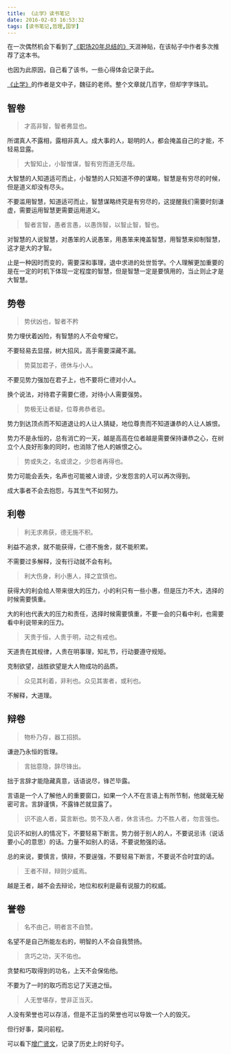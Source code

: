 ```yaml
---
title: 《止学》读书笔记
date: 2016-02-03 16:53:32
tags: [读书笔记,哲理,国学]
---
```


在一次偶然机会下看到了[《职场20年总结的》](http://bbs.tianya.cn/m/post-no20-368712-1.shtml?#)天涯神贴，在该帖子中作者多次推荐了这本书。

也因为此原因，自己看了该书，一些心得体会记录于此。

[《止学》](http://book.douban.com/subject/1157084/)的作者是文中子，魏征的老师。整个文章就几百字，但却字字珠玑。

<!-- more -->

## 智卷

> 才高非智，智者弗显也。

所谓真人不露相，露相非真人。成大事的人，聪明的人，都会掩盖自己的才能，不轻易显露。

> 大智知止，小智惟谋，智有穷而道无尽哉。

大智慧的人知道适可而止，小智慧的人只知道不停的谋略，智慧是有穷尽的时候，但是道义却没有尽头。

不要滥用智慧，知道适可而止，智慧谋略终究是有穷尽的，这提醒我们需要时刻谦虚，需要运用智慧更需要运用道义。

> 智者言智，愚者言愚，以愚饰智，以智止智，智也。

对智慧的人说智慧，对愚笨的人说愚笨，用愚笨来掩盖智慧，用智慧来抑制智慧，这才是大的才智。

止是一种因时而变的，需要深和事理，退中求进的处世哲学。个人理解更加重要的是在一定的时机下体现一定程度的智慧，但是智慧一定是要慎用的，当止则止才是大智慧。

## 势卷

> 势伏凶也，智者不矜

势力埋伏着凶险，有智慧的人不会夸耀它。

不要轻易去显摆，树大招风，高手需要深藏不漏。

> 势莫加君子，德休与小人。

不要见势力强加在君子上，也不要将仁德对小人。

换个说法，对待君子需要仁德，对待小人需要强势。

> 势极无让者疑，位尊弗恭者忌。

势力到达顶点而不知道退让的人让人猜疑，地位尊贵而不知道谦恭的人让人嫉恨。

势力不是永恒的，总有消亡的一天，越是高高在位者越是需要保持谦恭之心，在树立个人良好形象的同时，也消除了他人的嫉恨之心。

> 势或失之，名或谤之，少怨者再得也。

势力可能会丢失，名声也可能被人诽谤，少发怨言的人可以再次得到。

成大事者不会去抱怨，与其生气不如努力。

## 利卷

> 利无求弗获，德无施不积。

利益不追求，就不能获得，仁德不施舍，就不能积累。

不需要过多解释，没有行动就不会有利。

> 利大伤身，利小惠人，择之宜慎也。

获得大的利会给人带来很大的压力，小的利只有一些小惠，但是压力不大，选择的时候需要慎重。

大的利也代表大的压力和责任，选择时候需要慎重，不要一会的只看中利，也需要看中利说带来的压力。

> 天贵于恒，人贵于明，动之有戒也。

天道贵在其规律，人贵在明事理，知礼节，行动要遵守规矩。

克制欲望，战胜欲望是大人物成功的品质。

> 众见其利着，非利也。众见其害者，或利也。

不解释，大道理。

## 辩卷

> 物朴乃存，器工招损。

谦逊乃永恒的哲理。

> 言拙意隐，辞尽锋出。

拙于言辞才能隐藏真意，话语说尽，锋芒毕露。

言语是一个人了解他人的重要窗口，如果一个人不在言语上有所节制，他就毫无秘密可言。言辞谨慎，不露锋芒就显露了。

> 识不逾人者，莫言断也。势不及人者，休言讳也。力不胜人者，勿言强也。

见识不如别人的情况下，不要轻易下断言。势力弱于别人的人，不要说忌讳（说话要小心的意思）的话。力量不如别人的话，不要说勉强的话。

总的来说，要慎言，慎辩，不要逞强，不要轻易下断言，不要说不合时宜的话。

> 王者不辩，辩则少威焉。

越是王者，越不会去辩论，地位和权利是最有说服力的权威。

## 誉卷

> 名不由己，明者言不自赞。

名望不是自己所能左右的，明智的人不会自我赞扬。

> 贪巧之功，天不佑也。

贪婪和巧取得到的功名，上天不会保佑他。

不要为了一时的取巧而忘记了天道之恒。

> 人无誉堪存，誉非正当灭。

人没有荣誉也可以存活，但是不正当的荣誉也可以导致一个人的毁灭。

但行好事，莫问前程。

可以看下[增广贤文](http://baike.baidu.com/view/53635.htm)，记录了历史上的好句子。
